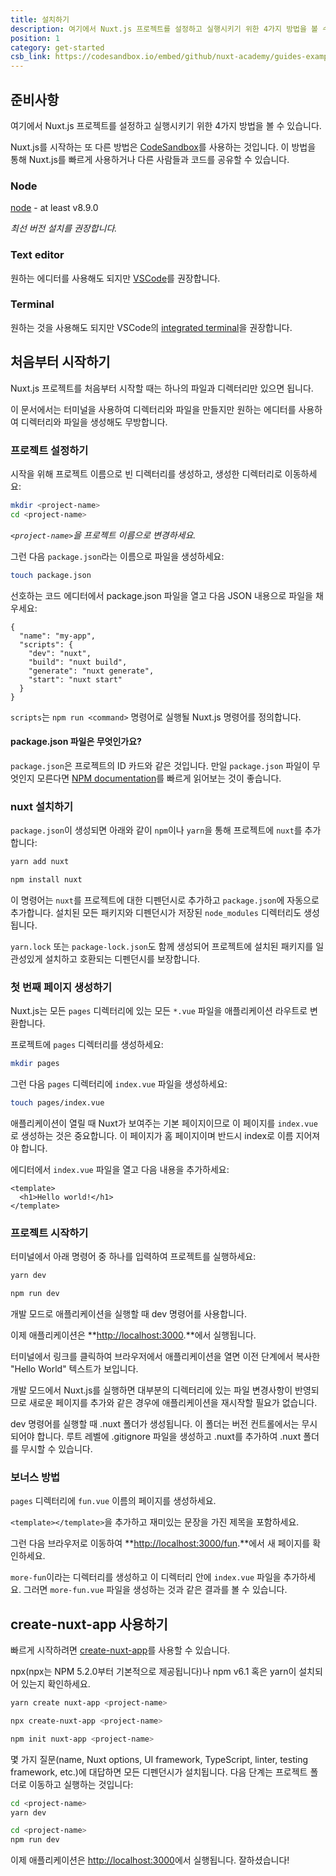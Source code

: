 ```yaml
---
title: 설치하기
description: 여기에서 Nuxt.js 프로젝트를 설정하고 실행시키기 위한 4가지 방법을 볼 수 있습니다.
position: 1
category: get-started
csb_link: https://codesandbox.io/embed/github/nuxt-academy/guides-examples/tree/master/01_get_started/01_installation?fontsize=14&hidenavigation=1&theme=dark
---
```


## 준비사항

여기에서 Nuxt.js 프로젝트를 설정하고 실행시키기 위한 4가지 방법을 볼 수 있습니다.

<base-alert type="info">

Nuxt.js를 시작하는 또 다른 방법은 [CodeSandbox](https://template.nuxtjs.org)를 사용하는 것입니다. 이 방법을 통해 Nuxt.js를 빠르게 사용하거나 다른 사람들과 코드를 공유할 수 있습니다.

</base-alert>

### Node

[node](https://nodejs.org/en/download/) - at least v8.9.0

_최선 버전 설치를 권장합니다._

### Text editor

원하는 에디터를 사용해도 되지만 [VSCode](https://code.visualstudio.com/)를 권장합니다.

### Terminal

원하는 것을 사용해도 되지만 VSCode의 [integrated terminal](https://code.visualstudio.com/docs/editor/integrated-terminal)을 권장합니다.

## 처음부터 시작하기

Nuxt.js 프로젝트를 처음부터 시작할 때는 하나의 파일과 디렉터리만 있으면 됩니다.

이 문서에서는 터미널을 사용하여 디렉터리와 파일을 만들지만 원하는 에디터를 사용하여 디렉터리와 파일을 생성해도 무방합니다.

### 프로젝트 설정하기

시작을 위해 프로젝트 이름으로 빈 디렉터리를 생성하고, 생성한 디렉터리로 이동하세요:

```bash
mkdir <project-name>
cd <project-name>
```

_`<project-name>`을 프로젝트 이름으로 변경하세요._

그런 다음 `package.json`라는 이름으로 파일을 생성하세요:

```bash
touch package.json
```

선호하는 코드 에디터에서 package.json 파일을 열고 다음 JSON 내용으로 파일을 채우세요:

```json{}[package.json]
{
  "name": "my-app",
  "scripts": {
    "dev": "nuxt",
    "build": "nuxt build",
    "generate": "nuxt generate",
    "start": "nuxt start"
  }
}
```

`scripts`는 `npm run <command>` 명령어로 실행될 Nuxt.js 명령어를 정의합니다.

#### **package.json 파일은 무엇인가요?**

`package.json`은 프로젝트의 ID 카드와 같은 것입니다. 만일 `package.json` 파일이 무엇인지 모른다면 [NPM documentation](https://docs.npmjs.com/creating-a-package-json-file)를 빠르게 읽어보는 것이 좋습니다.

### nuxt 설치하기

`package.json`이 생성되면 아래와 같이 `npm`이나 `yarn`을 통해 프로젝트에 `nuxt`를 추가합니다:

<code-group>
  <code-block label="Yarn" active>

```bash
yarn add nuxt
```

  </code-block>
  <code-block label="NPM">

```bash
npm install nuxt
```

  </code-block>
</code-group>

이 명령어는 `nuxt`를 프로젝트에 대한 디펜던시로 추가하고 `package.json`에 자동으로 추가합니다. 설치된 모든 패키지와 디펜던시가 저장된 `node_modules` 디렉터리도 생성됩니다.

<base-alert type="info">

`yarn.lock` 또는 `package-lock.json`도 함께 생성되어 프로젝트에 설치된 패키지를 일관성있게 설치하고 호환되는 디펜던시를 보장합니다.

</base-alert>

### 첫 번째 페이지 생성하기

Nuxt.js는 모든 `pages` 디렉터리에 있는 모든 `*.vue` 파일을 애플리케이션 라우트로 변환합니다.

프로젝트에 `pages` 디렉터리를 생성하세요:

```bash
mkdir pages
```

그런 다음 `pages` 디렉터리에 `index.vue` 파일을 생성하세요:

```bash
touch pages/index.vue
```

애플리케이션이 열릴 때 Nuxt가 보여주는 기본 페이지이므로 이 페이지를 `index.vue`로 생성하는 것은 중요합니다. 이 페이지가 홈 페이지이며 반드시 index로 이름 지어져야 합니다.

에디터에서 `index.vue` 파일을 열고 다음 내용을 추가하세요:

```html{}[pages/index.vue]
<template>
  <h1>Hello world!</h1>
</template>
```

### 프로젝트 시작하기

터미널에서 아래 명령어 중 하나를 입력하여 프로젝트를 실행하세요:

<code-group>
  <code-block label="Yarn" active>

```bash
yarn dev
```

  </code-block>
  <code-block label="NPM">

```bash
npm run dev
```

  </code-block>
</code-group>

<base-alert type="info">

개발 모드로 애플리케이션을 실행할 때 dev 명령어를 사용합니다.

</base-alert>

이제 애플리케이션은 **[http://localhost:3000](http://localhost:3000/).**에서 실행됩니다.

터미널에서 링크를 클릭하여 브라우저에서 애플리케이션을 열면 이전 단계에서 복사한 "Hello World" 텍스트가 보입니다.

<base-alert type="info">

개발 모드에서 Nuxt.js를 실행하면 대부분의 디렉터리에 있는 파일 변경사항이 반영되므로 새로운 페이지를 추가와 같은 경우에 애플리케이션을 재시작할 필요가 없습니다.

</base-alert>

<base-alert type="warning">

dev 명령어를 실행할 때 .nuxt 폴더가 생성됩니다. 이 폴더는 버전 컨트롤에서는 무시되어야 합니다. 루트 레벨에 .gitignore 파일을 생성하고 .nuxt를 추가하여 .nuxt 폴더를 무시할 수 있습니다.

</base-alert>

### 보너스 방법

`pages` 디렉터리에 `fun.vue` 이름의 페이지를 생성하세요.

`<template></template>`을 추가하고 재미있는 문장을 가진 제목을 포함하세요.

그런 다음 브라우저로 이동하여 **[http://localhost:3000/fun](http://localhost:3000/fun).**에서 새 페이지를 확인하세요.

<base-alert type="info">

`more-fun`이라는 디렉터리를 생성하고 이 디렉터리 안에 `index.vue` 파일을 추가하세요. 그러면 `more-fun.vue` 파일을 생성하는 것과 같은 결과를 볼 수 있습니다.

</base-alert>

<app-modal>
  <code-sandbox  :src="csb_link"></code-sandbox>
</app-modal>

## create-nuxt-app 사용하기

빠르게 시작하려면 [create-nuxt-app](https://github.com/nuxt/create-nuxt-app)를 사용할 수 있습니다.

npx(npx는 NPM 5.2.0부터 기본적으로 제공됩니다)나 npm v6.1 혹은 yarn이 설치되어 있는지 확인하세요.

<code-group>
  <code-block label="Yarn" active>

```bash
yarn create nuxt-app <project-name>
```

  </code-block>
  <code-block label="NPX">

```bash
npx create-nuxt-app <project-name>
```

  </code-block>
    <code-block label="NPM">

```bash
npm init nuxt-app <project-name>
```

  </code-block>

</code-group>

몇 가지 질문(name, Nuxt options, UI framework, TypeScript, linter, testing framework, etc.)에 대답하면 모든 디펜던시가 설치됩니다. 다음 단계는 프로젝트 폴더로 이동하고 실행하는 것입니다:

<code-group>
  <code-block label="Yarn" active>

```bash
cd <project-name>
yarn dev
```

  </code-block>
  <code-block label="NPM">

```bash
cd <project-name>
npm run dev
```

  </code-block>
</code-group>

이제 애플리케이션은 [http://localhost:3000](http://localhost:3000)에서 실행됩니다. 잘하셨습니다!
